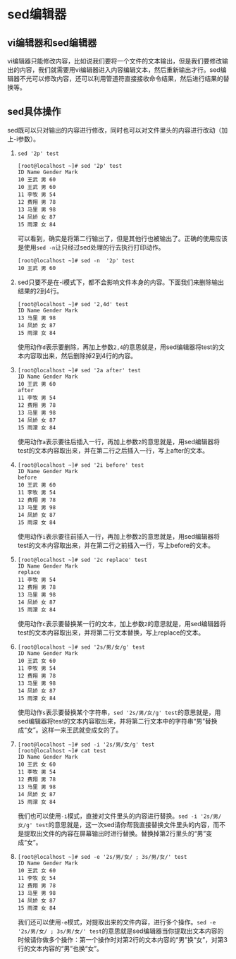 # sed编辑器

## vi编辑器和sed编辑器

vi编辑器只能修改内容，比如说我们要将一个文件的文本输出，但是我们要修改输出的内容，我们就需要用vi编辑器进入内容编辑文本，然后重新输出才行。sed编辑器不光可以修改内容，还可以利用管道符直接接收命令结果，然后进行结果的替换等。

## sed具体操作

sed既可以只对输出的内容进行修改，同时也可以对文件里头的内容进行改动（加上-i参数）。

1. `sed '2p' test`

   ```shell
   [root@localhost ~]# sed '2p' test
   ID Name Gender Mark
   10 王武 男 60
   10 王武 男 60
   11 李牧 男 54
   12 费翔 男 78
   13 马里 男 98
   14 凤娇 女 87
   15 雨濛 女 84
   ```

   可以看到，确实是将第二行输出了，但是其他行也被输出了。正确的使用应该是使用`sed -n`让只经过sed处理的行去执行打印动作。

   ```shell
   [root@localhost ~]# sed -n  '2p' test
   10 王武 男 60
   ```

2. sed只要不是在-i模式下，都不会影响文件本身的内容。下面我们来删除输出结果的2到4行。

   ```shell
   [root@localhost ~]# sed '2,4d' test
   ID Name Gender Mark
   13 马里 男 98
   14 凤娇 女 87
   15 雨濛 女 84
   ```

   使用动作`d`表示要删除，再加上参数`2,4`的意思就是，用sed编辑器将test的文本内容取出来，然后删除掉2到4行的内容。

3. ```shell
   [root@localhost ~]# sed '2a after' test
   ID Name Gender Mark
   10 王武 男 60
   after
   11 李牧 男 54
   12 费翔 男 78
   13 马里 男 98
   14 凤娇 女 87
   15 雨濛 女 84
   ```

   使用动作`a`表示要往后插入一行，再加上参数`2`的意思就是，用sed编辑器将test的文本内容取出来，并在第二行之后插入一行，写上after的文本。

4. ```shell
   [root@localhost ~]# sed '2i before' test
   ID Name Gender Mark
   before
   10 王武 男 60
   11 李牧 男 54
   12 费翔 男 78
   13 马里 男 98
   14 凤娇 女 87
   15 雨濛 女 84
   ```

   使用动作`i`表示要往前插入一行，再加上参数`2`的意思就是，用sed编辑器将test的文本内容取出来，并在第二行之前插入一行，写上before的文本。

5. ```shell
   [root@localhost ~]# sed '2c replace' test
   ID Name Gender Mark
   replace
   11 李牧 男 54
   12 费翔 男 78
   13 马里 男 98
   14 凤娇 女 87
   15 雨濛 女 84
   ```

   使用动作`c`表示要替换某一行的文本，加上参数`2`的意思就是，用sed编辑器将test的文本内容取出来，并将第二行文本替换，写上replace的文本。

6. ```shell
   [root@localhost ~]# sed '2s/男/女/g' test
   ID Name Gender Mark
   10 王武 女 60
   11 李牧 男 54
   12 费翔 男 78
   13 马里 男 98
   14 凤娇 女 87
   15 雨濛 女 84
   ```

   使用动作`s`表示要替换某个字符串，`sed '2s/男/女/g' test`的意思就是，用sed编辑器将test的文本内容取出来，并将第二行文本中的字符串“男”替换成“女”。这样一来王武就变成女的了。

7. ```shell
   [root@localhost ~]# sed -i '2s/男/女/g' test
   [root@localhost ~]# cat test
   ID Name Gender Mark
   10 王武 女 60
   11 李牧 男 54
   12 费翔 男 78
   13 马里 男 98
   14 凤娇 女 87
   15 雨濛 女 84
   ```

   我们也可以使用`-i`模式，直接对文件里头的内容进行替换。`sed -i '2s/男/女/g' test`的意思就是，这一次sed请你帮我直接替换文件里头的内容，而不是提取出文件的内容在屏幕输出时进行替换。替换掉第2行里头的“男”变成“女”。

8. ```shell
   [root@localhost ~]# sed -e '2s/男/女/ ; 3s/男/女/' test
   ID Name Gender Mark
   10 王武 女 60
   11 李牧 女 54
   12 费翔 男 78
   13 马里 男 98
   14 凤娇 女 87
   15 雨濛 女 84
   ```

   我们还可以使用`-e`模式，对提取出来的文件内容，进行多个操作。`sed -e '2s/男/女/ ; 3s/男/女/' test`的意思就是sed编辑器当你提取出文本内容的时候请你做多个操作：第一个操作时对第2行的文本内容的“男”换“女”，对第3行的文本内容的“男”也换“女”。

